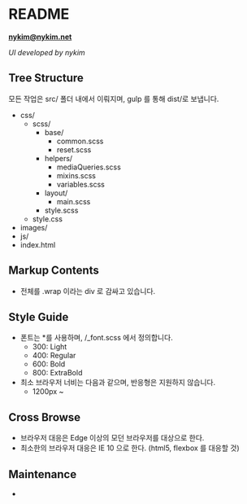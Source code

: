 # README

**nykim@nykim.net**

_UI developed by nykim_

## Tree Structure

모든 작업은 src/ 폴더 내에서 이뤄지며,
gulp 를 통해 dist/로 보냅니다.

- css/
  - scss/
    - base/
      - common.scss
      - reset.scss
    - helpers/
      - mediaQueries.scss
      - mixins.scss
      - variables.scss
    - layout/
      - main.scss
    - style.scss
  - style.css
- images/
- js/
- index.html

## Markup Contents

- 전체를 .wrap 이라는 div 로 감싸고 있습니다.

## Style Guide

- 폰트는 \*를 사용하며, /\_font.scss 에서 정의합니다.
  - 300: Light
  - 400: Regular
  - 600: Bold
  - 800: ExtraBold
- 최소 브라우저 너비는 다음과 같으며, 반응형은 지원하지 않습니다.
  - 1200px ~

## Cross Browse

- 브라우저 대응은 Edge 이상의 모던 브라우저를 대상으로 한다.
- 최소한의 브라우저 대응은 IE 10 으로 한다. (html5, flexbox 를 대응할 것)

## Maintenance

-
